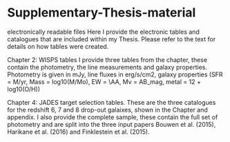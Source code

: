 # Supplementary-Thesis-material
electronically readable files 
Here I provide the electronic tables and catalogues that are included within my Thesis. Please refer to the text for details on how tables were created. 

Chapter 2: WISPS tables
I provide three tables from the chapter, these contain the photometry, the line measurements and galaxy properties. 
Photometry is given in mJy, line fluxes in erg/s/cm2, galaxy properties (SFR = M/yr, Mass = log10(M/Mo), EW = \AA, Mv = AB_mag, metal = 12 + log10(O/H))

Chapter 4: JADES target selection tables. 
These are the three catalogues for the redshift 6, 7 and 8 drop-out galaixes, shown in the Chapter and appendix. I also provide the complete sample, these contain the full set of photometry and are split into the three input papers Bouwen et al. (2015), Harikane et al. (2016) and Finklestein et al. (2015).
